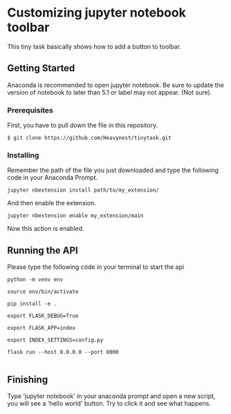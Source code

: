 # Customizing jupyter notebook toolbar

This tiny task basically shows how to add a button to toolbar.

## Getting Started

Anaconda is recommended to open jupyter notebook. Be sure to update the version of notebook to later than 5.1 or label may not appear. (Not sure).


### Prerequisites

First, you have to pull down the file in this repository.

```
$ git clone https://github.com/Heavynest/tinytask.git
```


### Installing

Remember the path of the file you just downloaded and type the following code in your Anaconda Prompt.

```
jupyter nbextension install path/to/my_extension/ 
```

And then enable the extension.


```
jupyter nbextension enable my_extension/main 
```
Now this action is enabled.

## Running the API

Please type the following code in your terminal to start the api
```
python -m venv env

source env/bin/activate

pip install -e .

export FLASK_DEBUG=True

export FLASK_APP=index

export INDEX_SETTINGS=config.py

flask run --host 0.0.0.0 --port 8000


```



## Finishing

Type 'jupyter notebook' in your anaconda prompt and open a new script, you will see a 'hello world' button. Try to click it and see what happens.

